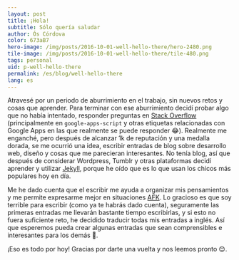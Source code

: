 ```yaml
---
layout: post
title: ¡Hola!
subtitle: Sólo quería saludar
author: Ós Córdova
color: 673aB7
hero-image: /img/posts/2016-10-01-well-hello-there/hero-2480.png
tile-image: /img/posts/2016-10-01-well-hello-there/tile-480.png
tags: personal
uid: p-well-hello-there
permalink: /es/blog/well-hello-there
lang: es
---
```


Atravesé por un periodo de aburrimiento en el trabajo, sin nuevos retos y cosas que aprender. Para terminar con ese aburrimiento decidí probar algo que no había intentado, responder preguntas en [Stack Overflow](http://stackoverflow.com/users/3075569/ocordova) (principalmente en `google-apps-script` y otras etiquetas relacionadas con Google Apps en las que realmente se puede responder 😂). Realmente me enganché, pero después de alcanzar 1k de reputación y una medalla dorada, se me ocurrió una idea, escribir entradas de blog sobre desarrollo web, diseño y cosas que me parecieran interesantes. No tenía blog, así que después de considerar Wordpress, Tumblr y otras plataformas decidí aprender y utilizar [Jekyll](https://jekyllrb.com/), porque he oído que es lo que usan los chicos más populares hoy en día.

Me he dado cuenta que el escribir me ayuda a organizar mis pensamientos y me permite expresarme mejor en situaciones [AFK](http://www.urbandictionary.com/define.php?term=afk). Lo gracioso es que soy terrible para escribir (como ya te habrás dado cuenta), seguramente las primeras entradas me llevarán bastante tiempo escribirlas, y si esto no fuera suficiente reto, he decidido traducir todas mis entradas a inglés. Así que esperemos pueda crear algunas entradas que sean comprensibles e interesantes para los demás 🤞.

¡Eso es todo por hoy! Gracias por darte una vuelta y nos leemos pronto 😊.